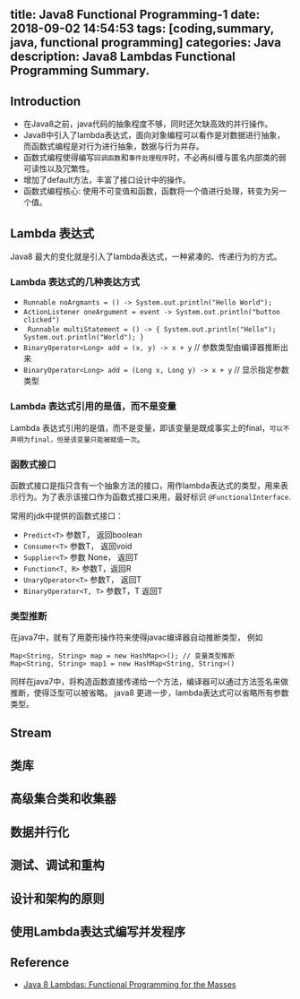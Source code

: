 title: Java8 Functional Programming-1
date: 2018-09-02 14:54:53
tags: [coding,summary, java, functional programming]
categories:  Java 
description: Java8 Lambdas Functional Programming Summary.
---

## Introduction

- 在Java8之前，java代码的抽象程度不够，同时还欠缺高效的并行操作。
- Java8中引入了lambda表达式，面向对象编程可以看作是对数据进行抽象，而函数式编程是对行为进行抽象，数据与行为并存。
- 函数式编程使得编写`回调函数`和`事件处理程序`时，不必再纠缠与匿名内部类的弱可读性以及冗繁性。
- 增加了default方法，丰富了接口设计中的操作。
- 函数式编程核心: 使用不可变值和函数，函数将一个值进行处理，转变为另一个值。

## Lambda 表达式

Java8 最大的变化就是引入了lambda表达式，一种紧凑的、传递行为的方式。

### Lambda 表达式的几种表达方式

- `Runnable noArgmants = () -> System.out.println("Hello World");`
- `ActionListener oneArgument = event -> System.out.println("button clicked")`
- ` Runnable multiStatement = () -> { System.out.println("Hello"); System.out.println("World"); }`
- `BinaryOperator<Long> add = (x, y) -> x + y` // 参数类型由编译器推断出来
- `BinaryOperator<Long> add = (Long x, Long y) -> x + y` // 显示指定参数类型

### Lambda 表达式引用的是值，而不是变量

Lambda 表达式引用的是值，而不是变量，即该变量是既成事实上的final，`可以不声明为final，但是该变量只能被赋值一次`。

### 函数式接口 

函数式接口是指只含有一个抽象方法的接口，用作lambda表达式的类型，用来表示行为。为了表示该接口作为函数式接口来用，最好标识 `@FunctionalInterface`.

常用的jdk中提供的函数式接口：

- `Predict<T>` 参数T， 返回boolean
- `Consumer<T>` 参数T， 返回void
- `Supplier<T>` 参数 None， 返回T
- `Function<T, R>` 参数T，返回R
- `UnaryOperator<T>` 参数T， 返回T
- `BinaryOperator<T, T>` 参数T，T 返回T

### 类型推断

在java7中，就有了用菱形操作符来使得javac编译器自动推断类型， 例如

```
Map<String, String> map = new HashMap<>(); // 变量类型推断
Map<String, String> map1 = new HashMap<String, String>()
```
同样在java7中，将构造函数直接传递给一个方法，编译器可以通过方法签名来做推断，使得泛型可以被省略。
java8 更进一步，lambda表达式可以省略所有参数类型。

## Stream

## 类库

## 高级集合类和收集器

## 数据并行化

## 测试、调试和重构

## 设计和架构的原则

## 使用Lambda表达式编写并发程序

## Reference
- [Java 8 Lambdas: Functional Programming for the Masses](https://www.amazon.com/Java-Lambdas-Functional-Programming-Masses/dp/1449370772)
